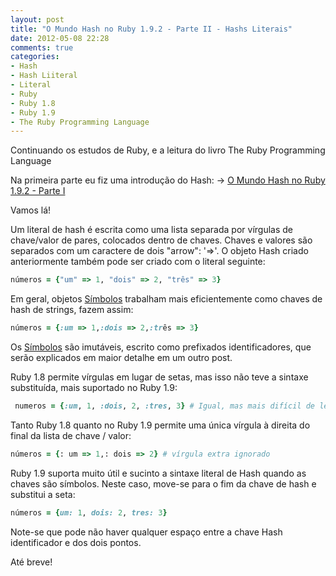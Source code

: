 ```yaml
---
layout: post
title: "O Mundo Hash no Ruby 1.9.2 - Parte II - Hashs Literais"
date: 2012-05-08 22:28
comments: true
categories: 
- Hash
- Hash Liiteral
- Literal
- Ruby
- Ruby 1.8
- Ruby 1.9
- The Ruby Programming Language
---
```


<p>Continuando os estudos de Ruby, e a leitura do livro The Ruby Programming Language</p>

Na primeira parte eu fiz uma introdução do Hash:
-> <a href="{{root_url}}/blog/2012/05/08/o-mundo-hash-no-ruby-1-dot-9-2/">O Mundo Hash no Ruby 1.9.2 - Parte I</a>

Vamos lá!

Um literal de hash é escrita como uma lista separada por vírgulas de chave/valor de 
pares, colocados dentro de chaves. Chaves e valores são separados
com um caractere de dois "arrow": '=>'. O objeto Hash criado anteriormente também pode ser
criado com o literal seguinte:
<!--more-->

```ruby Hash Literal
números = {"um" => 1, "dois" => 2, "três" => 3}
```

Em geral, objetos <a href="http://www.ruby-doc.org/core-1.9.2/Symbol.html">Símbolos</a> trabalham mais eficientemente como chaves de hash de strings, fazem assim:

```ruby Hash Literal
números = {:um => 1,:dois => 2,:três => 3}
```

Os <a href="http://www.ruby-doc.org/core-1.9.2/Symbol.html">Símbolos</a> são imutáveis, escrito como
prefixados identificadores, que serão explicados em maior detalhe em um outro post.

Ruby 1.8 permite vírgulas em lugar de setas, mas isso não teve a sintaxe substituída, mais suportado no Ruby 1.9:

```ruby Hash Literal
 numeros = {:um, 1, :dois, 2, :tres, 3} # Igual, mas mais difícil de ler
```

Tanto Ruby 1.8 quanto no Ruby 1.9 permite uma única vírgula à direita do
final da lista de chave / valor: 

```ruby Hash Literal
números = {: um => 1,: dois => 2} # vírgula extra ignorado
```

Ruby 1.9 suporta muito útil e sucinto a sintaxe literal de Hash
quando as chaves são símbolos. Neste caso, move-se para o fim da chave de hash e substitui a seta: 

```ruby Hash Literal
números = {um: 1, dois: 2, tres: 3}
```

Note-se que pode não haver qualquer espaço entre a chave Hash
identificador e dos dois pontos.

Até breve!
